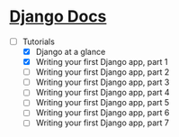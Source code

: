 # [Django Docs](https://docs.djangoproject.com/en/1.11/)

- [ ] Tutorials
  - [x] Django at a glance
  - [x] Writing your first Django app, part 1
  - [ ] Writing your first Django app, part 2
  - [ ] Writing your first Django app, part 3
  - [ ] Writing your first Django app, part 4
  - [ ] Writing your first Django app, part 5
  - [ ] Writing your first Django app, part 6
  - [ ] Writing your first Django app, part 7
